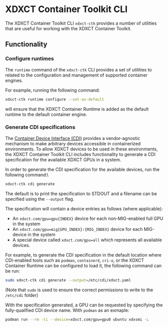 # XDXCT Container Toolkit CLI

The XDXCT Container Toolkit CLI `xdxct-ctk` provides a number of utilities that are useful for working with the XDXCT Container Toolkit.

## Functionality

### Configure runtimes

The `runtime` command of the `xdxct-ctk` CLI provides a set of utilities to related to the configuration
and management of supported container engines.

For example, running the following command:
```bash
xdxct-ctk runtime configure --set-as-default
```
will ensure that the XDXCT Container Runtime is added as the default runtime to the default container
engine.

### Generate CDI specifications

The [Container Device Interface (CDI)](https://tags.cncf.io/container-device-interface) provides
a vendor-agnostic mechanism to make arbitrary devices accessible in containerized environments. To allow XDXCT devices to be
used in these environments, the XDXCT Container Toolkit CLI includes functionality to generate a CDI specification for the
available XDXCT GPUs in a system.

In order to generate the CDI specification for the available devices, run the following command:\
```bash
xdxct-ctk cdi generate
```

The default is to print the specification to STDOUT and a filename can be specified using the `--output` flag.

The specification will contain a device entries as follows (where applicable):
* An `xdxct.com/gpu=gpu{INDEX}` device for each non-MIG-enabled full GPU in the system
* An `xdxct.com/gpu=mig{GPU_INDEX}:{MIG_INDEX}` device for each MIG-device in the system
* A special device called `xdxct.com/gpu=all` which represents all available devices.

For example, to generate the CDI specification in the default location where CDI-enabled tools such as `podman`, `containerd`, `cri-o`, or the XDXCT Container Runtime can be configured to load it, the following command can be run:

```bash
sudo xdxct-ctk cdi generate --output=/etc/cdi/xdxct.yaml
```
(Note that `sudo` is used to ensure the correct permissions to write to the `/etc/cdi` folder)

With the specification generated, a GPU can be requested by specifying the fully-qualified CDI device name. With `podman` as an exmaple:
```bash
podman run --rm -ti --device=xdxct.com/gpu=gpu0 ubuntu xdxsmi -L
```
